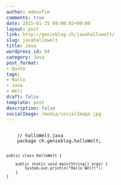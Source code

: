 ```yaml
---
author: adminTim
comments: true
date: 2015-01-25 08:00:02+00:00
layout: post
link: http://genieblog.ch/javahallowelt/
slug: javahallowelt
title: Java
wordpress_id: 94
category: Java
post_format:
- Quote
tags:
- Hallo
- Java
- Welt
draft: false
template: post
description: false
socialImage: /media/socialImage.jpg
---
```


<code class="prettyprint">
    // halloWelt.java
    package ch.genieblog.halloWelt;
    
    public class HalloWelt {
    
    	public static void main(String[] args) {
    		System.out.println("Hallo Welt!");
    	}
    }
    
